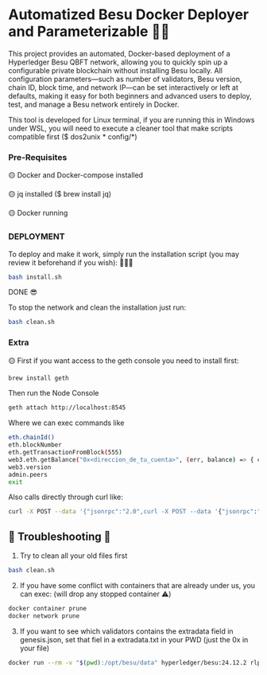 # Automatized Besu Docker Deployer and Parameterizable 🙌🏻

This project provides an automated, Docker-based deployment of a Hyperledger Besu QBFT network, allowing you to quickly spin up a configurable private blockchain without installing Besu locally. All configuration parameters—such as number of validators, Besu version, chain ID, block time, and network IP—can be set interactively or left at defaults, making it easy for both beginners and advanced users to deploy, test, and manage a Besu network entirely in Docker.

This tool is developed for Linux terminal, if you are running this in Windows under WSL, you will need to execute a cleaner tool that make scripts compatible first ($ dos2unix * config/*)

### Pre-Requisites

🟡 Docker and Docker-compose installed 

🟡 jq installed ($ brew install jq)

🟡 Docker running 


### DEPLOYMENT

To deploy and make it work, simply run the installation script (you may review it beforehand if you wish): 🙋🏻‍♂️

```bash
bash install.sh      
```

DONE 😎

To stop the network and clean the installation just run:
```bash
bash clean.sh      
```

### Extra

🟡 First if you want access to the geth console you need to install first:
```bash
brew install geth
```

Then run the Node Console
```bash
geth attach http://localhost:8545
```
Where we can exec commands like
```bash
eth.chainId()
eth.blockNumber
eth.getTransactionFromBlock(555)
web3.eth.getBalance("0x<direccion_de_tu_cuenta>", (err, balance) => { console.log(balance); });
web3.version
admin.peers
exit
```

Also calls directly through curl like:
```bash
curl -X POST --data '{"jsonrpc":"2.0",curl -X POST --data '{"jsonrpc":"2.0","method":"eth_getBalance","params":["0x<YourAccountAddress>", "latest"],"id":1}' http://0.0.0.0:8545
```
 
## 👀 Troubleshooting 👀

1. Try to clean all your old files first

```bash
bash clean.sh      
```

2. If you have some conflict with containers that are already under us, you can exec: (will drop any stopped container ⚠️)
```bash
docker container prune
docker network prune
```

3. If you want to see which validators contains the extradata field in genesis.json, set that fiel in a extradata.txt in your PWD (just the 0x in your file)
```bash
docker run --rm -v "$(pwd):/opt/besu/data" hyperledger/besu:24.12.2 rlp decode --from=/opt/besu/data/extradata.txt --type=QBFT_EXTRA_DATA
```
